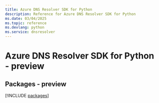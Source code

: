 ```yaml
---
title: Azure DNS Resolver SDK for Python
description: Reference for Azure DNS Resolver SDK for Python
ms.date: 03/04/2025
ms.topic: reference
ms.devlang: python
ms.service: dnsresolver
---
```

# Azure DNS Resolver SDK for Python - preview
## Packages - preview
[!INCLUDE [packages](dns-resolver-index.md)]
